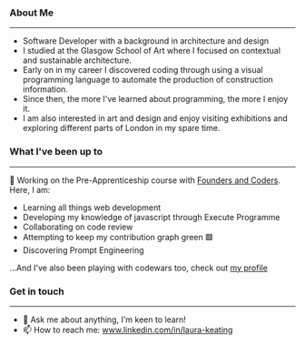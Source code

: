 ### About Me

---

- Software Developer with a background in architecture and design
- I studied at the Glasgow School of Art where I focused on contextual and sustainable architecture. 
- Early on in my career I discovered coding through using a visual programming language to automate the production of construction information.
- Since then, the more I've learned about programming, the more I enjoy it.
- I am also interested in art and design and enjoy visiting exhibitions and exploring different parts of London in my spare time. 

### What I've been up to
---

🔭 Working on the Pre-Apprenticeship course with [Founders and Coders](https://www.foundersandcoders.com/skills-bootcamp/). Here, I am:

- Learning all things web development 
- Developing my knowledge of javascript through Execute Programme
- Collaborating on code review
- Attempting to keep my contribution graph green 🟩 
- Discovering Prompt Engineering

...And I've also been playing with codewars too, check out [my profile](https://www.codewars.com/users/LauraK0)


### Get in touch
---

- 💬 Ask me about anything, I'm keen to learn!
- 📫 How to reach me: www.linkedin.com/in/laura-keating
